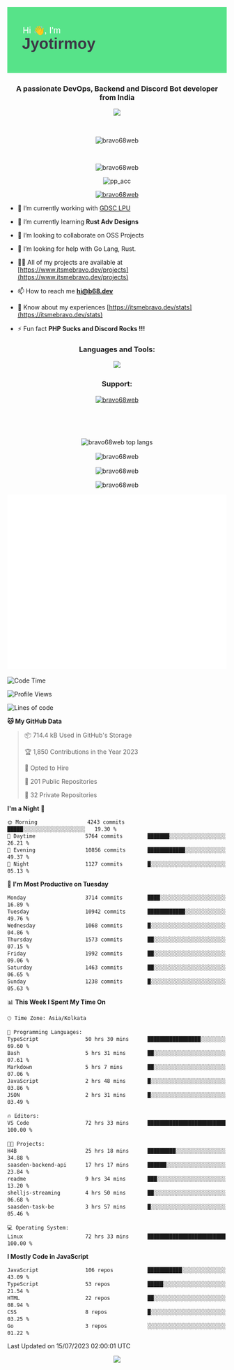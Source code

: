 <p align="center"><img src="header.png"></p>
<h3 align="center">A passionate DevOps, Backend and Discord Bot developer from India</h3>

<p align="center"><a href="https://discord.com/users/457039372009865226"><img src="https://lanyard-profile-readme.vercel.app/api/457039372009865226"></a></p>
                           
<br>
<p align="center"> <img src="https://komarev.com/ghpvc/?username=bravo68web&label=Profile%20views&color=0e75b6&style=flat" alt="bravo68web" /> </p>
<br>


<p align="center"><img src="https://github-profile-trophy.vercel.app/?username=bravo68web&theme=discord&column=3&row=2" alt="bravo68web" /> </p>
<p align="center"><img src="https://osu-embed.b68dev.xyz/pp_acc" alt="pp_acc" /> </p>

<p align="center"> <a href="https://twitter.com/bravo68web" target="blank"><img src="https://img.shields.io/twitter/follow/bravo68web?logo=twitter&style=for-the-badge" alt="bravo68web" /></a> </p>

- 🔭 I’m currently working with [GDSC LPU](https://gdsclpu.live/)

- 🌱 I’m currently learning **Rust Adv Designs**

- 👯 I’m looking to collaborate on OSS Projects

- 🤝 I’m looking for help with Go Lang, Rust.

- 👨‍💻 All of my projects are available at [https://www.itsmebravo.dev/projects](https://www.itsmebravo.dev/projects)

<!-- - 💬 Ask me about **DF Techs** -->

- 📫 How to reach me **hi@b68.dev**

- 📄 Know about my experiences [https://itsmebravo.dev/stats](https://itsmebravo.dev/stats)

- ⚡ Fun fact **PHP Sucks and Discord Rocks !!!**

<h3 align="center">Languages and Tools:</h3>
<p align="center"> 
<img src="https://skillicons.dev/icons?i=aws,bash,c,cs,cpp,cloudflare,css,dart,devto,discord,bots,docker,electron,ember,emotion,express,fastapi,figma,firebase,flask,gcp,git,github,githubactions,go,gitlab,graphql,heroku,html,ai,ipfs,js,jest,linux,md,mastodon,mongodb,neovim,netlify,nextjs,nginx,nodejs,postgres,postman,powershell,py,react,redis,regex,replit,rocket,rust,sqlite,mysql,stackoverflow,styledcomponents,supabase,sentry,solidity,svg,tailwind,tauri,twitter,ts,unity,v,vercel,vim,vite,wasm,webpack,workers&perline=8&theme=dark" />
</p>

<h3 align="center">Support:</h3>
<p align="center"><a href="https://www.buymeacoffee.com/bravo68web"> <img align="center" src="https://cdn.buymeacoffee.com/buttons/v2/default-yellow.png" height="50" width="210" alt="bravo68web" /></a></p><br><br>
<br>

<p align="center"> <img align="center" src="https://github-readme-stats-sync.vercel.app/api/top-langs?username=bravo68web&count_private=true&show_icons=true&theme=radical&border_radius=10&&langs_count=10&layout=compact" alt="bravo68web top langs" /></p>

<p align="center"> <img align="center" src="https://github-readme-stats-sync.vercel.app/api?username=bravo68web&count_private=true&show_icons=true&theme=radical&border_radius=10" alt="bravo68web" /></p>

<p align="center"> <img align="center" src="https://github-readme-streak-stats.herokuapp.com?user=bravo68web&theme=dracula&hide_border=true" alt="bravo68web" /></p>

<p align="center"> <img align="center" src="https://github-readme-stats-sync.vercel.app/api/wakatime?username=bravo68web&count_private=true&show_icons=true&theme=aura_dark&border_radius=10&&langs_count=10&layout=compact&range=last_7_days" alt="bravo68web" /></p>

<p align="center"><img src="https://raw.githubusercontent.com/BRAVO68WEB/BRAVO68WEB/master/github-metrics.svg"></p>

<!--START_SECTION:waka-->
![Code Time](http://img.shields.io/badge/Code%20Time-5%2C127%20hrs%2025%20mins-blue)

![Profile Views](http://img.shields.io/badge/Profile%20Views-88-blue)

![Lines of code](https://img.shields.io/badge/From%20Hello%20World%20I%27ve%20Written-62.7%20million%20lines%20of%20code-blue)

**🐱 My GitHub Data** 

> 📦 714.4 kB Used in GitHub's Storage 
 > 
> 🏆 1,850 Contributions in the Year 2023
 > 
> 💼 Opted to Hire
 > 
> 📜 201 Public Repositories 
 > 
> 🔑 32 Private Repositories 
 > 
**I'm a Night 🦉** 

```text
🌞 Morning                4243 commits        █████░░░░░░░░░░░░░░░░░░░░   19.30 % 
🌆 Daytime                5764 commits        ███████░░░░░░░░░░░░░░░░░░   26.21 % 
🌃 Evening                10856 commits       ████████████░░░░░░░░░░░░░   49.37 % 
🌙 Night                  1127 commits        █░░░░░░░░░░░░░░░░░░░░░░░░   05.13 % 
```
📅 **I'm Most Productive on Tuesday** 

```text
Monday                   3714 commits        ████░░░░░░░░░░░░░░░░░░░░░   16.89 % 
Tuesday                  10942 commits       ████████████░░░░░░░░░░░░░   49.76 % 
Wednesday                1068 commits        █░░░░░░░░░░░░░░░░░░░░░░░░   04.86 % 
Thursday                 1573 commits        ██░░░░░░░░░░░░░░░░░░░░░░░   07.15 % 
Friday                   1992 commits        ██░░░░░░░░░░░░░░░░░░░░░░░   09.06 % 
Saturday                 1463 commits        ██░░░░░░░░░░░░░░░░░░░░░░░   06.65 % 
Sunday                   1238 commits        █░░░░░░░░░░░░░░░░░░░░░░░░   05.63 % 
```


📊 **This Week I Spent My Time On** 

```text
🕑︎ Time Zone: Asia/Kolkata

💬 Programming Languages: 
TypeScript               50 hrs 30 mins      █████████████████░░░░░░░░   69.60 % 
Bash                     5 hrs 31 mins       ██░░░░░░░░░░░░░░░░░░░░░░░   07.61 % 
Markdown                 5 hrs 7 mins        ██░░░░░░░░░░░░░░░░░░░░░░░   07.06 % 
JavaScript               2 hrs 48 mins       █░░░░░░░░░░░░░░░░░░░░░░░░   03.86 % 
JSON                     2 hrs 31 mins       █░░░░░░░░░░░░░░░░░░░░░░░░   03.49 % 

🔥 Editors: 
VS Code                  72 hrs 33 mins      █████████████████████████   100.00 % 

🐱‍💻 Projects: 
H4B                      25 hrs 18 mins      █████████░░░░░░░░░░░░░░░░   34.88 % 
saasden-backend-api      17 hrs 17 mins      ██████░░░░░░░░░░░░░░░░░░░   23.84 % 
readme                   9 hrs 34 mins       ███░░░░░░░░░░░░░░░░░░░░░░   13.20 % 
shelljs-streaming        4 hrs 50 mins       ██░░░░░░░░░░░░░░░░░░░░░░░   06.68 % 
saasden-task-be          3 hrs 57 mins       █░░░░░░░░░░░░░░░░░░░░░░░░   05.46 % 

💻 Operating System: 
Linux                    72 hrs 33 mins      █████████████████████████   100.00 % 
```

**I Mostly Code in JavaScript** 

```text
JavaScript               106 repos           ███████████░░░░░░░░░░░░░░   43.09 % 
TypeScript               53 repos            █████░░░░░░░░░░░░░░░░░░░░   21.54 % 
HTML                     22 repos            ██░░░░░░░░░░░░░░░░░░░░░░░   08.94 % 
CSS                      8 repos             █░░░░░░░░░░░░░░░░░░░░░░░░   03.25 % 
Go                       3 repos             ░░░░░░░░░░░░░░░░░░░░░░░░░   01.22 % 
```




 Last Updated on 15/07/2023 02:00:01 UTC
<!--END_SECTION:waka-->

<p align="center"><img src="https://bravo68web.me/images/header_.png"></p>

